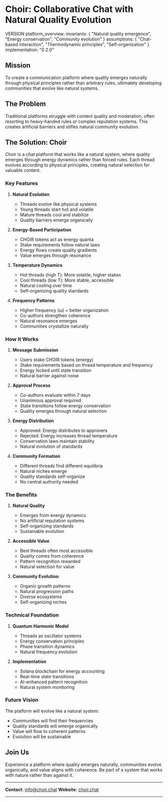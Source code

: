 # Choir: Collaborative Chat with Natural Quality Evolution

VERSION platform_overview:
  invariants: {
    "Natural quality emergence",
    "Energy conservation",
    "Community evolution"
  }
  assumptions: {
    "Chat-based interaction",
    "Thermodynamic principles",
    "Self-organization"
  }
  implementation: "0.2.0"

## Mission

To create a communication platform where quality emerges naturally through physical principles rather than arbitrary rules, ultimately developing communities that evolve like natural systems.

## The Problem

Traditional platforms struggle with content quality and moderation, often resorting to heavy-handed rules or complex reputation systems. This creates artificial barriers and stifles natural community evolution.

## The Solution: Choir

Choir is a chat platform that works like a natural system, where quality emerges through energy dynamics rather than forced rules. Each thread evolves according to physical principles, creating natural selection for valuable content.

### Key Features

1. **Natural Evolution**
   - Threads evolve like physical systems
   - Young threads start hot and volatile
   - Mature threads cool and stabilize
   - Quality barriers emerge organically

2. **Energy-Based Participation**
   - CHOIR tokens act as energy quanta
   - Stake requirements follow natural laws
   - Energy flows create quality gradients
   - Value emerges through resonance

3. **Temperature Dynamics**
   - Hot threads (high T): More volatile, higher stakes
   - Cool threads (low T): More stable, accessible
   - Natural cooling over time
   - Self-organizing quality standards

4. **Frequency Patterns**
   - Higher frequency (ω) = better organization
   - Co-authors strengthen coherence
   - Natural resonance emerges
   - Communities crystallize naturally

### How It Works

1. **Message Submission**
   - Users stake CHOIR tokens (energy)
   - Stake requirements based on thread temperature and frequency
   - Energy locked until state transition
   - Natural barrier against noise

2. **Approval Process**
   - Co-authors evaluate within 7 days
   - Unanimous approval required
   - State transitions follow energy conservation
   - Quality emerges through natural selection

3. **Energy Distribution**
   - Approved: Energy distributes to approvers
   - Rejected: Energy increases thread temperature
   - Conservation laws maintain stability
   - Natural evolution of standards

4. **Community Formation**
   - Different threads find different equilibria
   - Natural niches emerge
   - Quality standards self-organize
   - No central authority needed

### The Benefits

1. **Natural Quality**
   - Emerges from energy dynamics
   - No artificial reputation systems
   - Self-organizing standards
   - Sustainable evolution

2. **Accessible Value**
   - Best threads often most accessible
   - Quality comes from coherence
   - Pattern recognition rewarded
   - Natural selection for value

3. **Community Evolution**
   - Organic growth patterns
   - Natural progression paths
   - Diverse ecosystems
   - Self-organizing niches

### Technical Foundation

1. **Quantum Harmonic Model**
   - Threads as oscillator systems
   - Energy conservation principles
   - Phase transition dynamics
   - Natural frequency evolution

2. **Implementation**
   - Solana blockchain for energy accounting
   - Real-time state transitions
   - AI-enhanced pattern recognition
   - Natural system monitoring

### Future Vision

The platform will evolve like a natural system:
- Communities will find their frequencies
- Quality standards will emerge organically
- Value will flow to coherent patterns
- Evolution will be sustainable

## Join Us

Experience a platform where quality emerges naturally, communities evolve organically, and value aligns with coherence. Be part of a system that works with nature rather than against it.

---

**Contact**: [info@choir.chat](mailto:info@choir.chat)
**Website**: [choir.chat](https://choir.chat)

---
